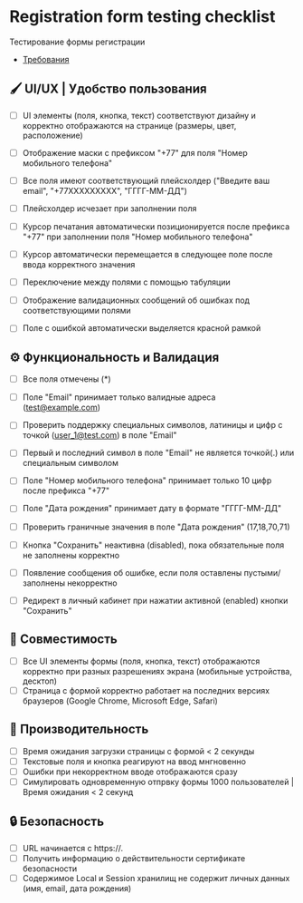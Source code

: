 # Registration form testing checklist

Тестирование формы регистрации
- [Требования](/requirements)


## 🖌️ UI/UX | Удобство пользования

- [ ] UI элементы (поля, кнопка, текст) соответствуют дизайну и корректно отображаются на странице (размеры, цвет, расположение)
- [ ] Отображение маски с префиксом "+77" для поля "Номер мобильного телефона" 
- [ ] Все поля имеют соответствующий плейсхолдер ("Введите ваш email", "+77XXXXXXXXX", "ГГГГ-ММ-ДД")
- [ ] Плейсхолдер исчезает при заполнении поля
- [ ] Курсор печатания автоматически позиционируется после префикса "+77" при заполнении поля "Номер мобильного телефона"
- [ ] Курсор автоматически перемещается в следующее поле после ввода корректного значения
- [ ] Переключение между полями с помощью табуляции
- [ ] Отображение валидационных сообщений об ошибках под соответствующими полями
- [ ] Поле с ошибкой автоматически выделяется красной рамкой


## ⚙️ Функциональность и Валидация

- [ ] Все поля отмечены (*)
- [ ] Поле "Еmail" принимает только валидные адреса (test@example.com)
- [ ] Проверить поддержку специальных символов, латиницы и цифр с точкой (user_1@test.com) в поле "Email"
- [ ] Первый и последний символ в поле "Email" не является точкой(.) или специальным символом
- [ ] Поле "Номер мобильного телефона" принимает только 10 цифр после префикса "+77"
- [ ] Поле "Дата рождения" принимает дату в формате "ГГГГ-ММ-ДД"
- [ ] Проверить граничные значения в поле "Дата рождения" (17,18,70,71)
- [ ] Кнопка "Сохранить" неактивна (disabled), пока обязательные поля не заполнены корректно
- [ ] Появление сообщения об ошибке, если поля оставлены пустыми/заполнены некорректно
- [ ] Редирект в личный кабинет при нажатии активной (enabled) кнопки "Сохранить"


## 📲 Совместимость

- [ ] Все UI элементы формы (поля, кнопка, текст) отображаются корректно при разных разрешениях экрана (мобильные устройства, десктоп)
- [ ] Страница с формой корректно работает на последних версиях браузеров (Google Chrome, Microsoft Edge, Safari)

## 🚄 Производительность

- [ ] Время ожидания загрузки страницы с формой < 2 секунды
- [ ] Текстовые поля и кнопка реагируют на ввод мнгновенно
- [ ] Ошибки при некорректном вводе отображаются сразу
- [ ] Симулировать одновременную отпрвку формы 1000 пользователей | Время ожидания < 2 секунд

## 🔒 Безопасность

- [ ] URL начинается с https://.
- [ ] Получить информацию о действительности сертификате безопасности
- [ ] Содержимое Local и Session хранилищ не содержит личных данных (имя, email, дата рождения)

